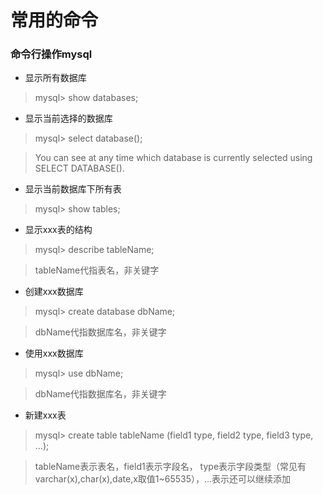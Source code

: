 常用的命令
===
### 命令行操作mysql
* 显示所有数据库
> mysql> show databases;

* 显示当前选择的数据库
> mysql> select database();

> You can see at any time which database is currently selected using SELECT DATABASE().

* 显示当前数据库下所有表
> mysql> show tables;

* 显示xxx表的结构
> mysql> describe tableName;

> tableName代指表名，非关键字

* 创建xxx数据库
> mysql> create database dbName;

> dbName代指数据库名，非关键字

* 使用xxx数据库
> mysql> use dbName;

> dbName代指数据库名，非关键字

* 新建xxx表
> mysql> create table tableName (field1 type, field2 type, field3 type, ...);

> tableName表示表名，field1表示字段名， type表示字段类型（常见有varchar(x),char(x),date,x取值1~65535），...表示还可以继续添加
